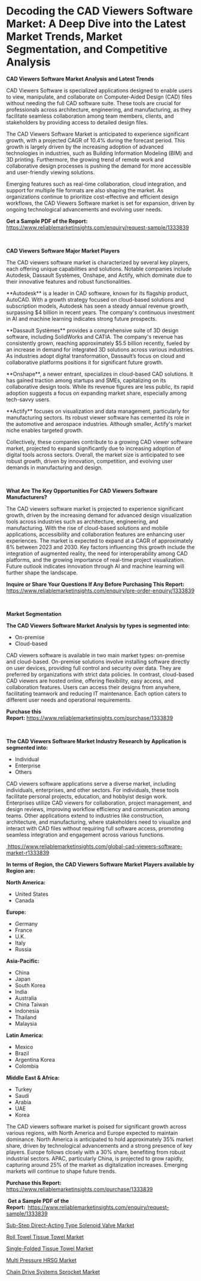 <p><h1>Decoding the CAD Viewers Software Market: A Deep Dive into the Latest Market Trends, Market Segmentation, and Competitive Analysis</h1></p><p><strong>CAD Viewers Software Market Analysis and Latest Trends</strong></p>
<p><p>CAD Viewers Software is specialized applications designed to enable users to view, manipulate, and collaborate on Computer-Aided Design (CAD) files without needing the full CAD software suite. These tools are crucial for professionals across architecture, engineering, and manufacturing, as they facilitate seamless collaboration among team members, clients, and stakeholders by providing access to detailed design files.</p><p>The CAD Viewers Software Market is anticipated to experience significant growth, with a projected CAGR of 10.4% during the forecast period. This growth is largely driven by the increasing adoption of advanced technologies in industries, such as Building Information Modeling (BIM) and 3D printing. Furthermore, the growing trend of remote work and collaborative design processes is pushing the demand for more accessible and user-friendly viewing solutions. </p><p>Emerging features such as real-time collaboration, cloud integration, and support for multiple file formats are also shaping the market. As organizations continue to prioritize cost-effective and efficient design workflows, the CAD Viewers Software market is set for expansion, driven by ongoing technological advancements and evolving user needs.</p></p>
<p><strong>Get a Sample PDF of the Report:&nbsp;</strong> <a href="https://www.reliablemarketinsights.com/enquiry/request-sample/1333839?utm_campaign=1559&utm_medium=2&utm_source=Github&utm_content=ia&utm_term=12102024&utm_id=cad-viewers-software">https://www.reliablemarketinsights.com/enquiry/request-sample/1333839</a></p>
<p>&nbsp;</p>
<p><strong>CAD Viewers Software Major Market Players</strong></p>
<p><p>The CAD viewers software market is characterized by several key players, each offering unique capabilities and solutions. Notable companies include Autodesk, Dassault Systèmes, Onshape, and Actify, which dominate due to their innovative features and robust functionalities.</p><p>**Autodesk** is a leader in CAD software, known for its flagship product, AutoCAD. With a growth strategy focused on cloud-based solutions and subscription models, Autodesk has seen a steady annual revenue growth, surpassing $4 billion in recent years. The company's continuous investment in AI and machine learning indicates strong future prospects.</p><p>**Dassault Systèmes** provides a comprehensive suite of 3D design software, including SolidWorks and CATIA. The company's revenue has consistently grown, reaching approximately $5.5 billion recently, fueled by an increase in demand for integrated 3D solutions across various industries. As industries adopt digital transformation, Dassault’s focus on cloud and collaborative platforms positions it for significant future growth.</p><p>**Onshape**, a newer entrant, specializes in cloud-based CAD solutions. It has gained traction among startups and SMEs, capitalizing on its collaborative design tools. While its revenue figures are less public, its rapid adoption suggests a focus on expanding market share, especially among tech-savvy users.</p><p>**Actify** focuses on visualization and data management, particularly for manufacturing sectors. Its robust viewer software has cemented its role in the automotive and aerospace industries. Although smaller, Actify's market niche enables targeted growth.</p><p>Collectively, these companies contribute to a growing CAD viewer software market, projected to expand significantly due to increasing adoption of digital tools across sectors. Overall, the market size is anticipated to see robust growth, driven by innovation, competition, and evolving user demands in manufacturing and design.</p></p>
<p>&nbsp;</p>
<p><strong>What Are The Key Opportunities For CAD Viewers Software Manufacturers?</strong></p>
<p><p>The CAD viewers software market is projected to experience significant growth, driven by the increasing demand for advanced design visualization tools across industries such as architecture, engineering, and manufacturing. With the rise of cloud-based solutions and mobile applications, accessibility and collaboration features are enhancing user experiences. The market is expected to expand at a CAGR of approximately 8% between 2023 and 2030. Key factors influencing this growth include the integration of augmented reality, the need for interoperability among CAD platforms, and the growing importance of real-time project visualization. Future outlook indicates innovation through AI and machine learning will further shape the landscape.</p></p>
<p><strong>Inquire or Share Your Questions If Any Before Purchasing This Report:</strong> <a href="https://www.reliablemarketinsights.com/enquiry/pre-order-enquiry/1333839?utm_campaign=1559&utm_medium=2&utm_source=Github&utm_content=ia&utm_term=12102024&utm_id=cad-viewers-software">https://www.reliablemarketinsights.com/enquiry/pre-order-enquiry/1333839</a></p>
<p>&nbsp;</p>
<p><strong>Market Segmentation</strong></p>
<p><strong>The CAD Viewers Software Market Analysis by types is segmented into:</strong></p>
<p><ul><li>On-premise</li><li>Cloud-based</li></ul></p>
<p><p>CAD viewers software is available in two main market types: on-premise and cloud-based. On-premise solutions involve installing software directly on user devices, providing full control and security over data. They are preferred by organizations with strict data policies. In contrast, cloud-based CAD viewers are hosted online, offering flexibility, easy access, and collaboration features. Users can access their designs from anywhere, facilitating teamwork and reducing IT maintenance. Each option caters to different user needs and operational requirements.</p></p>
<p><strong>Purchase this Report:&nbsp;</strong><a href="https://www.reliablemarketinsights.com/purchase/1333839?utm_campaign=1559&utm_medium=2&utm_source=Github&utm_content=ia&utm_term=12102024&utm_id=cad-viewers-software">https://www.reliablemarketinsights.com/purchase/1333839</a></p>
<p>&nbsp;</p>
<p><strong>The CAD Viewers Software Market Industry Research by Application is segmented into:</strong></p>
<p><ul><li>Individual</li><li>Enterprise</li><li>Others</li></ul></p>
<p><p>CAD viewers software applications serve a diverse market, including individuals, enterprises, and other sectors. For individuals, these tools facilitate personal projects, education, and hobbyist design work. Enterprises utilize CAD viewers for collaboration, project management, and design reviews, improving workflow efficiency and communication among teams. Other applications extend to industries like construction, architecture, and manufacturing, where stakeholders need to visualize and interact with CAD files without requiring full software access, promoting seamless integration and engagement across various functions.</p></p>
<p><a href="https://www.reliablemarketinsights.com/global-cad-viewers-software-market-r1333839?utm_campaign=1559&utm_medium=2&utm_source=Github&utm_content=ia&utm_term=12102024&utm_id=cad-viewers-software">&nbsp;https://www.reliablemarketinsights.com/global-cad-viewers-software-market-r1333839</a></p>
<p><strong>In terms of Region, the CAD Viewers Software Market Players available by Region are:</strong></p>
<p>
    <p> <strong> North America: </strong>
        <ul>
            <li>United States</li>
            <li>Canada</li>
        </ul>
        </p> 
    <p> <strong> Europe: </strong>
        <ul>
            <li>Germany</li>
            <li>France</li>
            <li>U.K.</li>
            <li>Italy</li>
            <li>Russia</li>
        </ul>
        </p> 
    <p> <strong> Asia-Pacific: </strong>
        <ul>
            <li>China</li>
            <li>Japan</li>
            <li>South Korea</li>
            <li>India</li>
            <li>Australia</li>
            <li>China Taiwan</li>
            <li>Indonesia</li>
            <li>Thailand</li>
            <li>Malaysia</li>
        </ul>
        </p> 
    <p> <strong> Latin America: </strong>
        <ul>
            <li>Mexico</li>
            <li>Brazil</li>
            <li>Argentina Korea</li>
            <li>Colombia</li>
        </ul>
        </p> 
    <p> <strong> Middle East & Africa: </strong>
        <ul>
            <li>Turkey</li>
            <li>Saudi</li>
            <li>Arabia</li>
            <li>UAE</li>
            <li>Korea</li>
        </ul>
    </p>
    </p>
<p><p>The CAD viewers software market is poised for significant growth across various regions, with North America and Europe expected to maintain dominance. North America is anticipated to hold approximately 35% market share, driven by technological advancements and a strong presence of key players. Europe follows closely with a 30% share, benefiting from robust industrial sectors. APAC, particularly China, is projected to grow rapidly, capturing around 25% of the market as digitalization increases. Emerging markets will continue to shape future trends.</p></p>
<p><strong>Purchase this Report: </strong><a href="https://www.reliablemarketinsights.com/purchase/1333839?utm_campaign=1559&utm_medium=2&utm_source=Github&utm_content=ia&utm_term=12102024&utm_id=cad-viewers-software">https://www.reliablemarketinsights.com/purchase/1333839</a></p>
<p>&nbsp;<strong>Get a Sample PDF of the Report:&nbsp;&nbsp;</strong><a href="https://www.reliablemarketinsights.com/enquiry/request-sample/1333839?utm_campaign=1559&utm_medium=2&utm_source=Github&utm_content=ia&utm_term=12102024&utm_id=cad-viewers-software">https://www.reliablemarketinsights.com/enquiry/request-sample/1333839</a></p>
<p><strong></strong></p>
<p><p><a href="https://www.linkedin.com/pulse/strategic-roadmap-success-global-sub-step-direct-acting-spmtf?utm_campaign=1559&utm_medium=2&utm_source=Github&utm_content=ia&utm_term=12102024&utm_id=cad-viewers-software">Sub-Step Direct-Acting Type Solenoid Valve Market</a></p><p><a href="https://www.linkedin.com/pulse/competitive-intelligence-roll-towel-tissue-market-key-players-ot7qe?utm_campaign=1559&utm_medium=2&utm_source=Github&utm_content=ia&utm_term=12102024&utm_id=cad-viewers-software">Roll Towel Tissue Towel Market</a></p><p><a href="https://www.linkedin.com/pulse/navigating-global-single-folded-tissue-towel-market-from-trends-hpiwe?utm_campaign=1559&utm_medium=2&utm_source=Github&utm_content=ia&utm_term=12102024&utm_id=cad-viewers-software">Single-Folded Tissue Towel Market</a></p><p><a href="https://www.linkedin.com/pulse/multi-pressure-hrsg-market-forecasts-trends-impact-analysis-jlwrf?utm_campaign=1559&utm_medium=2&utm_source=Github&utm_content=ia&utm_term=12102024&utm_id=cad-viewers-software">Multi Pressure HRSG Market</a></p><p><a href="https://www.linkedin.com/pulse/investing-chain-drive-systems-sprocket-market-trends-leading-gclif?utm_campaign=1559&utm_medium=2&utm_source=Github&utm_content=ia&utm_term=12102024&utm_id=cad-viewers-software">Chain Drive Systems Sprocket Market</a></p></p>